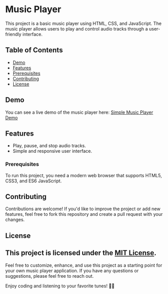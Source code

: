 # Music Player

This project is a basic music player using HTML, CSS, and JavaScript. The music player allows users to play and control audio tracks through a user-friendly interface.

## Table of Contents

- [Demo](#demo)
- [Features](#features)
- [Prerequisites](#prerequisites)
- [Contributing](#contributing)
- [License](#license)

## Demo

You can see a live demo of the music player here: [Simple Music Player Demo](https://your-demo-link.com)

## Features

- Play, pause, and stop audio tracks.
- Simple and responsive user interface.


### Prerequisites

To run this project, you need a modern web browser that supports HTML5, CSS3, and ES6 JavaScript.

## Contributing

Contributions are welcome! If you'd like to improve the project or add new features, feel free to fork this repository and create a pull request with your changes.

## License

This project is licensed under the [MIT License](LICENSE).
---

Feel free to customize, enhance, and use this project as a starting point for your own music player application. If you have any questions or suggestions, please feel free to reach out.

Enjoy coding and listening to your favorite tunes! 🎵🎶
